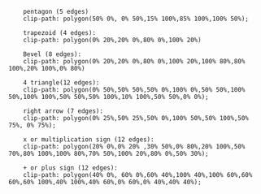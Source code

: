         pentagon (5 edges)
        clip-path: polygon(50% 0%, 0% 50%,15% 100%,85% 100%,100% 50%);

        trapezoid (4 edges):
        clip-path: polygon(0% 20%,20% 0%,80% 0%,100% 20%)

        Bevel (8 edges):
        clip-path: polygon(0% 20%,20% 0%,80% 0%,100% 20%,100% 80%,80% 100%,20% 100%,0% 80%)

        4 triangle(12 edges):
        clip-path: polygon(0% 50%,50% 50%,50% 0%,100% 0%,50% 50%,100% 50%,100% 100%,50% 50%,50% 100%,10% 100%,50% 50%,0% 0%);

        right arrow (7 edges):
        clip-path: polygon(0% 25%,50% 25%,50% 0%,100% 50%,50% 100%,50% 75%, 0% 75%);

        x or multiplication sign (12 edges):
        clip-path: polygon(20% 0%,0% 20% ,30% 50%,0% 80%,20% 100%,50% 70%,80% 100%,100% 80%,70% 50%,100% 20%,80% 0%,50% 30%);

        + or plus sign (12 edges):
        clip-path: polygon(40% 0%, 60% 0%,60% 40%,100% 40%,100% 60%,60% 60%,60% 100%,40% 100%,40% 60%,0% 60%,0% 40%,40% 40%);

